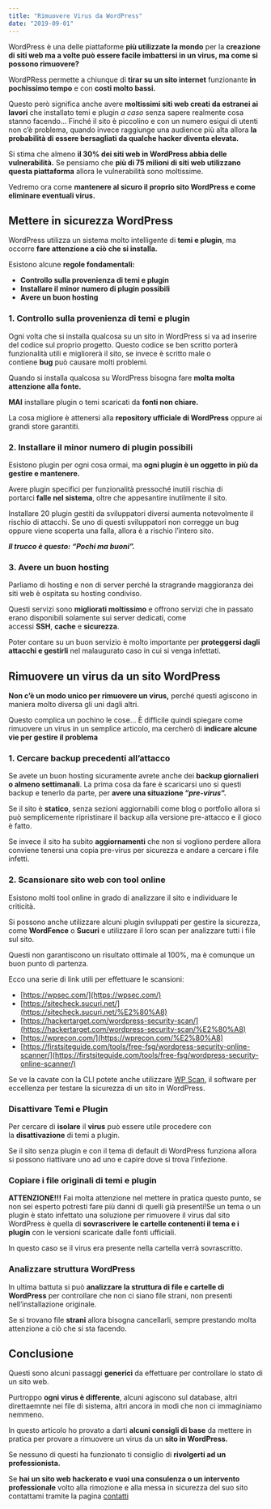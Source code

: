 ```yaml
---
title: "Rimuovere Virus da WordPress"
date: "2019-09-01"
---
```


WordPress è una delle piattaforme **più utilizzate la mondo** per la **creazione di siti web ma a volte può essere facile imbattersi in un virus, ma come si possono rimuovere?**

WordPRess permette a chiunque di **tirar su un sito internet** funzionante **in pochissimo tempo** e con **costi molto bassi.**

Questo però significa anche avere **moltissimi siti web creati da estranei ai lavori** che installato temi e plugin _a caso_ senza sapere realmente cosa stanno facendo… Finché il sito è piccolino e con un numero esigui di utenti non c’è problema, quando invece raggiunge una audience più alta allora **la probabilità di essere bersagliati da qualche hacker diventa elevata.**

Si stima che almeno **il 30% dei siti web in WordPress abbia delle vulnerabilità.** Se pensiamo che **più di 75 milioni di siti web utilizzano questa piattaforma** allora le vulnerabilità sono moltissime.

Vedremo ora come **mantenere al sicuro il proprio sito WordPress e come eliminare eventuali virus.**

## Mettere in sicurezza WordPress

WordPress utilizza un sistema molto intelligente di **temi e plugin**, ma occorre **fare attenzione a ciò che si installa.**

Esistono alcune **regole fondamentali:**

- **Controllo sulla provenienza di temi e plugin**
- **Installare il minor numero di plugin possibili**
- **Avere un buon hosting**

### 1\. Controllo sulla provenienza di temi e plugin

Ogni volta che si installa qualcosa su un sito in WordPress si va ad inserire del codice sul proprio progetto. Questo codice se ben scritto porterà funzionalità utili e migliorerà il sito, se invece è scritto male o contiene **bug** può causare molti problemi.

Quando si installa qualcosa su WordPress bisogna fare **molta molta attenzione alla fonte.**

**MAI** installare plugin o temi scaricati da **fonti non chiare.**

La cosa migliore è attenersi alla **repository ufficiale di WordPress** oppure ai grandi store garantiti.

### 2\. Installare il minor numero di plugin possibili

Esistono plugin per ogni cosa ormai, ma **ogni plugin è un oggetto in più da gestire e mantenere.**

Avere plugin specifici per funzionalità pressoché inutili rischia di portarci **falle nel sistema**, oltre che appesantire inutilmente il sito.

Installare 20 plugin gestiti da sviluppatori diversi aumenta notevolmente il rischio di attacchi. Se uno di questi sviluppatori non corregge un bug oppure viene scoperta una falla, allora è a rischio l’intero sito.

**_Il trucco è questo: “Pochi ma buoni”._**

### 3\. Avere un buon hosting

Parliamo di hosting e non di server perché la stragrande maggioranza dei siti web è ospitata su hosting condiviso.

Questi servizi sono **migliorati moltissimo** e offrono servizi che in passato erano disponibili solamente sui server dedicati, come accessi **SSH**, **cache** e **sicurezza**.

Poter contare su un buon servizio è molto importante per **proteggersi dagli attacchi e gestirli** nel malaugurato caso in cui si venga infettati.

## Rimuovere un virus da un sito WordPress

**Non c’è un modo unico per rimuovere un virus,** perché questi agiscono in maniera molto diversa gli uni dagli altri.

Questo complica un pochino le cose… È difficile quindi spiegare come rimuovere un virus in un semplice articolo, ma cercherò di **indicare alcune vie per gestire il problema**

### 1\. Cercare backup precedenti all’attacco

Se avete un buon hosting sicuramente avrete anche dei **backup giornalieri o almeno settimanali**. La prima cosa da fare è scaricarsi uno si questi backup e tenerlo da parte, per **avere una situazione “**_**pre-virus**_**“.**

Se il sito è **statico**, senza sezioni aggiornabili come blog o portfolio allora si può semplicemente ripristinare il backup alla versione pre-attacco e il gioco è fatto.

Se invece il sito ha subito **aggiornamenti** che non si vogliono perdere allora conviene tenersi una copia pre-virus per sicurezza e andare a cercare i file infetti.

### 2\. Scansionare sito web con tool online

Esistono molti tool online in grado di analizzare il sito e individuare le criticità.

Si possono anche utilizzare alcuni plugin sviluppati per gestire la sicurezza, come **WordFence** o **Sucuri** e utilizzare il loro scan per analizzare tutti i file sul sito.

Questi non garantiscono un risultato ottimale al 100%, ma è comunque un buon punto di partenza.

Ecco una serie di link utili per effettuare le scansioni:

- [https://wpsec.com/](https://wpsec.com/)
- [https://sitecheck.sucuri.net/](https://sitecheck.sucuri.net/%E2%80%A8)
- [https://hackertarget.com/wordpress-security-scan/](https://hackertarget.com/wordpress-security-scan/%E2%80%A8)
- [https://wprecon.com/](https://wprecon.com/%E2%80%A8)
- [https://firstsiteguide.com/tools/free-fsg/wordpress-security-online-scanner/](https://firstsiteguide.com/tools/free-fsg/wordpress-security-online-scanner/)

Se ve la cavate con la CLI potete anche utilizzare [WP Scan](https://wpscan.org/), il software per eccellenza per testare la sicurezza di un sito in WordPress.

### Disattivare Temi e Plugin

Per cercare di **isolare** il **virus** può essere utile procedere con la **disattivazione** di temi a plugin.

Se il sito senza plugin e con il tema di default di WordPress funziona allora si possono riattivare uno ad uno e capire dove si trova l’infezione.

### Copiare i file originali di temi e plugin

**ATTENZIONE!!!** Fai molta attenzione nel mettere in pratica questo punto, se non sei esperto potresti fare più danni di quelli già presenti!Se un tema o un plugin è stato infettato una soluzione per rimuovere il virus dal sito WordPress è quella di **sovrascrivere le cartelle contenenti il tema e i plugin** con le versioni scaricate dalle fonti ufficiali.

In questo caso se il virus era presente nella cartella verrà sovrascritto.

### Analizzare struttura WordPress

In ultima battuta si può **analizzare la struttura di file e cartelle di WordPress** per controllare che non ci siano file strani, non presenti nell’installazione originale.

Se si trovano file **strani** allora bisogna cancellarli, sempre prestando molta attenzione a ciò che si sta facendo.

## **Conclusione**

Questi sono alcuni passaggi **generici** da effettuare per controllare lo stato di un sito web.

Purtroppo **ogni virus è differente**, alcuni agiscono sul database, altri direttaemnte nei file di sistema, altri ancora in modi che non ci immaginiamo nemmeno.

In questo articolo ho provato a darti **alcuni consigli di base** da mettere in pratica per provare a rimuovere un virus da un **sito in WordPress.**

Se nessuno di questi ha funzionato ti consiglio di **rivolgerti ad un professionista.**

Se **hai un sito web hackerato e vuoi una consulenza o un intervento professionale** volto alla rimozione e alla messa in sicurezza del suo sito contattami tramite la pagina [contatti](/contatti)
